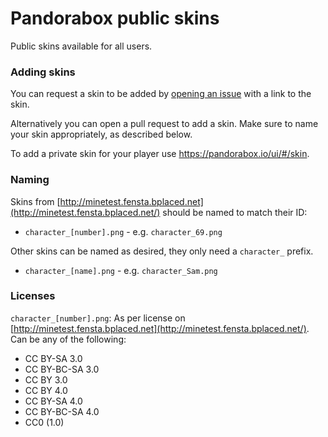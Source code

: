 
# Pandorabox public skins

Public skins available for all users.

### Adding skins

You can request a skin to be added by [opening an issue](https://github.com/pandorabox-io/pandorabox_skins/issues/new) with a link to the skin.

Alternatively you can open a pull request to add a skin. Make sure to name your skin appropriately, as described below.

To add a private skin for your player use https://pandorabox.io/ui/#/skin.


### Naming

Skins from [http://minetest.fensta.bplaced.net](http://minetest.fensta.bplaced.net/) should be named to match their ID:

- `character_[number].png` - e.g. `character_69.png`

Other skins can be named as desired, they only need a `character_` prefix.

- `character_[name].png` - e.g. `character_Sam.png`


### Licenses

`character_[number].png`: As per license on [http://minetest.fensta.bplaced.net](http://minetest.fensta.bplaced.net/). Can be any of the following:

- CC BY-SA 3.0
- CC BY-BC-SA 3.0
- CC BY 3.0
- CC BY 4.0
- CC BY-SA 4.0
- CC BY-BC-SA 4.0
- CC0 (1.0)
